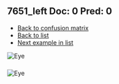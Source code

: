 ## 7651_left Doc: 0 Pred: 0
- [Back to confusion matrix](https://github.com/juliandewit/kaggle_retinopathy/blob/master/matrix.md)
- [Back to list](https://github.com/juliandewit/kaggle_retinopathy/blob/master/lists/00/list.md)
- [Next example in list](https://github.com/juliandewit/kaggle_retinopathy/blob/master/lists/00/76/7654_left.md)

![Eye](https://retinopaty.blob.core.windows.net/size1024/7651_left_0.jpeg)

### 

![Eye]()

